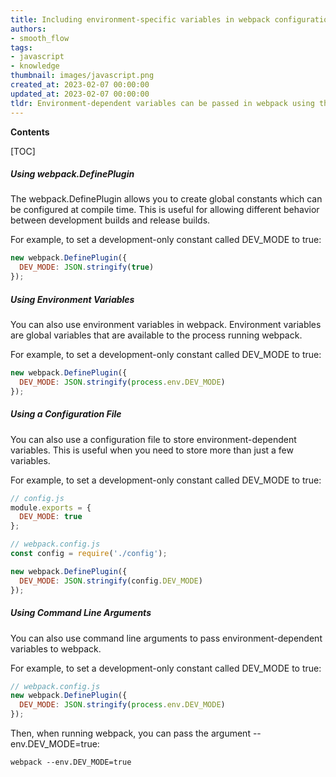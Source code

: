 ```yaml
---
title: Including environment-specific variables in webpack configuration
authors:
- smooth_flow
tags:
- javascript
- knowledge
thumbnail: images/javascript.png
created_at: 2023-02-07 00:00:00
updated_at: 2023-02-07 00:00:00
tldr: Environment-dependent variables can be passed in webpack using the DefinePlugin plugin.
---
```


**Contents**

[TOC]

##### Using webpack.DefinePlugin
The webpack.DefinePlugin allows you to create global constants which can be configured at compile time. This is useful for allowing different behavior between development builds and release builds.

For example, to set a development-only constant called DEV_MODE to true:

```javascript
new webpack.DefinePlugin({
  DEV_MODE: JSON.stringify(true)
});
```

##### Using Environment Variables
You can also use environment variables in webpack. Environment variables are global variables that are available to the process running webpack.

For example, to set a development-only constant called DEV_MODE to true:

```javascript
new webpack.DefinePlugin({
  DEV_MODE: JSON.stringify(process.env.DEV_MODE)
});
```

##### Using a Configuration File
You can also use a configuration file to store environment-dependent variables. This is useful when you need to store more than just a few variables.

For example, to set a development-only constant called DEV_MODE to true:

```javascript
// config.js
module.exports = {
  DEV_MODE: true
};
```

```javascript
// webpack.config.js
const config = require('./config');

new webpack.DefinePlugin({
  DEV_MODE: JSON.stringify(config.DEV_MODE)
});
```

##### Using Command Line Arguments
You can also use command line arguments to pass environment-dependent variables to webpack.

For example, to set a development-only constant called DEV_MODE to true:

```javascript
// webpack.config.js
new webpack.DefinePlugin({
  DEV_MODE: JSON.stringify(process.env.DEV_MODE)
});
```

Then, when running webpack, you can pass the argument --env.DEV_MODE=true:

```
webpack --env.DEV_MODE=true
```

